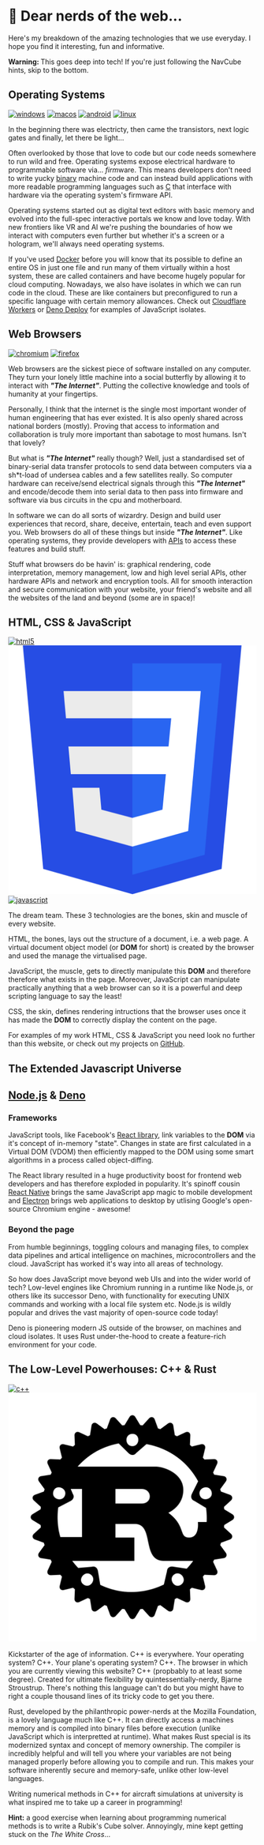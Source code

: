 # 🤖 Dear nerds of the web...
 

Here's my breakdown of the amazing technologies that we use everyday. I hope you find it interesting, fun and informative.

<strong>Warning: </strong>This goes deep into tech! If you're just following the NavCube hints, skip to the bottom.

## Operating Systems

<div class="row justify-center">
  <a target="_blank" href="https://windows.com"><img class="icon" src="/icons/windows.svg" alt="windows"></a>
  <a target="_blank" href="https://www.apple.com/macos/"><img class="icon" src="/icons/macos.svg" alt="macos"></a>
  <a target="_blank" href="https://android.com"><img class="icon" src="/icons/android.svg" alt="android"></a>
  <a target="_blank" href="https://www.opengroup.org/membership/forums/platform/unix"><img class="icon" src="/icons/linux.svg" alt="linux"></a>
</div>

In the beginning there was electricty, then came the transistors, next logic gates and finally, let there be light...

Often overlooked by those that love to code but our code needs somewhere to run wild and free. Operating systems expose electrical hardware to programmable software via... <i>firm</i>ware. This means developers don't need to write yucky <a target="_blank" href="https://en.wikipedia.org/wiki/Binary_code">binary</a> machine code and can instead build applications with more readable programming languages such as <a target="_blank" href="https://en.wikipedia.org/wiki/C_(programming_language)">C</a> that interface with hardware via the operating system's firmware API.

Operating systems started out as digital text editors with basic memory and evolved into the full-spec interactive portals we know and love today. With new frontiers like VR and AI we're pushing the boundaries of how we interact with computers even further but whether it's a screen or a hologram, we'll always need operating systems.

If you've used <a href="https://www.docker.com/">Docker</a> before you will know that its possible to define an entire OS in just one file and run many of them virtually within a host system, these are called containers and have become hugely popular for cloud computing. Nowadays, we also have isolates in which we can run code in the cloud. These are like containers but preconfigured to run a specific language with certain memory allowances. Check out <a href="https://workers.cloudflare.com/">Cloudflare Workers</a> or <a href="https://deno.com/deploy">Deno Deploy</a> for examples of JavaScript isolates.

## Web Browsers

<div class="row justify-center">
  <a target="_blank" href="https://www.chromium.org"><img class="icon" src="/icons/chromium.svg" alt="chromium"></a>
  <a target="_blank" href="https://www.mozilla.org/firefox/"><img class="icon" src="/icons/firefox.svg" alt="firefox"></a>
</div>

Web browsers are the sickest piece of software installed on any computer. They turn your lonely little machine into a social butterfly by allowing it to interact with <strong><i>"The Internet"</i></strong>. Putting the collective knowledge and tools of humanity at your fingertips. 

Personally, I think that the internet is the single most important wonder of human engineering that has ever existed. It is also openly shared across national borders (mostly). Proving that access to information and collaboration is truly more important than sabotage to most humans. Isn't that lovely? 

But what is <strong><i>"The Internet"</i></strong> really though? Well, just a standardised set of binary-serial data transfer protocols to send data between computers via a sh\*t-load of undersea cables and a few satellites really. So computer hardware can receive/send electrical signals through this <strong><i>"The Internet"</i></strong> and encode/decode them into serial data to then pass into firmware and software via bus circuits in the cpu and motherboard.

In software we can do all sorts of wizardry. Design and build user experiences that record, share, deceive, entertain, teach and even support you. Web browsers do all of these things but inside <strong><i>"The Internet"</i></strong>. Like operating systems, they provide developers with <a href="https://developer.mozilla.org/en-US/docs/Web/API">APIs</a> to access these features and build stuff.

Stuff what browsers do be havin' is: graphical rendering, code interpretation, memory management, low and high level serial APIs, other hardware APIs and network and encryption tools. All for smooth interaction and secure communication with your website, your friend's website and all the websites of the land and beyond (some are in space)!

## HTML, CSS & JavaScript

<div class="row justify-center">
  <a target="_blank" href="https://developer.mozilla.org/docs/Web/HTML5"><img class="icon" src="/icons/html5.svg" alt="html5"></a>
  <a target="_blank" href="https://developer.mozilla.org/docs/Web/CSS"><img class="icon" src="/icons/css.svg" alt="css"></a>
  <a target="_blank" href="https://developer.mozilla.org/docs/Web/JavaScript"><img class="icon" src="/icons/javascript.svg" alt="javascript"></a>
</div>

The dream team. These 3 technologies are the bones, skin and muscle of every website.

HTML, the bones, lays out the structure of a document, i.e. a web page. A virtual document object model (or **DOM** for short) is created by the browser and used the manage the virtualised page.

JavaScript, the muscle, gets to directly manipulate this **DOM** and therefore therefore what exists in the page. Moreover, JavaScript can manipulate practically anything that a web browser can so it is a powerful and deep scripting language to say the least!

CSS, the skin, defines rendering intructions that the browser uses once it has made the **DOM** to correctly display the content on the page.

For examples of my work HTML, CSS & JavaScript you need look no further than this website, or check out my projects on <a target="_blank" href="https://github.com/sebringrose">GitHub</a>.

## The Extended Javascript Universe

<div class="row justify-center">
  <h2 class="royalblue"><a target="_blank" href="https://nodejs.org/en/">Node.js</a> & <a target="_blank" href="https://deno.land/">Deno</a></h2>
</div>

### Frameworks

JavaScript tools, like Facebook's <a target="_blank" href="https://reactjs.org/">React library</a>, link variables to the **DOM** via it's concept of in-memory "state". Changes in state are first calculated in a Virtual DOM (VDOM) then efficiently mapped to the DOM using some smart algorithms in a process called object-diffing.

The React library resulted in a huge productivity boost for frontend web developers and has therefore exploded in popularity. It's spinoff cousin <a target="_blank" href="https://reactnative.dev/">React Native</a> brings the same JavaScript app magic to mobile development and <a target="_blank" href="https://www.electronjs.org/">Electron</a> brings web applications to desktop by utlising Google's open-source Chromium engine - awesome!

### Beyond the page

From humble beginnings, toggling colours and managing files, to complex data pipelines and artical intelligence on machines, microcontrollers and the cloud. JavaScript has worked it's way into all areas of technology.

So how does JavaScript move beyond web UIs and into the wider world of tech? Low-level engines like Chromium running in a runtime like Node.js, or others like its successor Deno, with functionality for executing UNIX commands and working with a local file system etc. Node.js is wildly popular and drives the vast majority of open-source code today!

Deno is pioneering modern JS outside of the browser, on machines and cloud isolates. It uses Rust under-the-hood to create a feature-rich environment for your code.

## The Low-Level Powerhouses: C++ & Rust

<div class="row justify-center">
  <a target="_blank" href="https://isocpp.org"><img class="icon" src="/icons/c++.svg" alt="c++"></a>
  <a target="_blank" href="https://www.rust-lang.org/"><img class="icon" src="/icons/rust.svg" alt="rust"></a>
</div>

Kickstarter of the age of information. C++ is everywhere. Your operating system? C++. Your plane's operating system? C++. The browser in which you are currently viewing this website? C++ (propbably to at least some degree). Created for ultimate flexibility by quintessentially-nerdy, Bjarne Stroustrup. There's nothing this language can't do but you might have to right a couple thousand lines of its tricky code to get you there.

Rust, developed by the philanthropic power-nerds at the Mozilla Foundation, is a lovely language much like C++. It can directly access a machines memory and is compiled into binary files before execution (unlike JavaScript which is interpretted at runtime). What makes Rust special is its modernized syntax and concept of memory ownership. The compiler is incredibly helpful and will tell you where your variables are not being managed properly before allowing you to compile and run. This makes your software inherently secure and memory-safe, unlike other low-level languages.

Writing numerical methods in C++ for aircraft simulations at university is what inspired me to take up a career in programming!

**Hint:** a good exercise when learning about programming numerical methods is to write a Rubik's Cube solver. Annoyingly, mine kept getting stuck on the <i>The White Cross</i>...